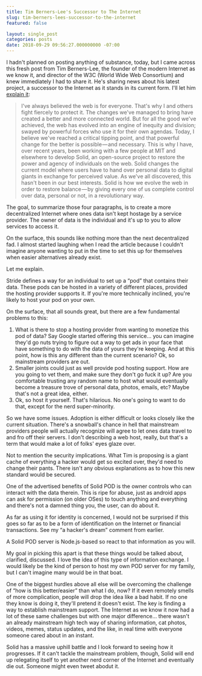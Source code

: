 ```yaml
---
title: Tim Berners-Lee's Successor to The Internet
slug: tim-berners-lees-successor-to-the-internet
featured: false

layout: single_post
categories: posts
date: 2018-09-29 09:56:27.000000000 -07:00
---
```


I hadn't planned on posting anything of substance, today, but I came across this fresh post from Tim Berners-Lee, the founder of the modern Internet as we know it, and director of the W3C (World Wide Web Consortium) and knew immediately I had to share it. He's sharing news about his latest project, a successor to the Internet as it stands in its current form. I'll let him [explain it](https://medium.com/@timberners_lee/one-small-step-for-the-web-87f92217d085):

>  I've always believed the web is for everyone. That's why I and others fight fiercely to protect it. The changes we've managed to bring have created a better and more connected world. But for all the good we've achieved, the web has evolved into an engine of inequity and division; swayed by powerful forces who use it for their own agendas.
> Today, I believe we've reached a critical tipping point, and that powerful change for the better is possible — and necessary.
>  This is why I have, over recent years, been working with a few people at MIT and elsewhere to develop Solid, an open-source project to restore the power and agency of individuals on the web.
> Solid changes the current model where users have to hand over personal data to digital giants in exchange for perceived value. As we've all discovered, this hasn't been in our best interests. Solid is how we evolve the web in order to restore balance — by giving every one of us complete control over data, personal or not, in a revolutionary way.

The goal, to summarize those four paragraphs, is to create a more decentralized Internet where ones data isn't kept hostage by a service provider. The owner of data is the individual and it's up to you to allow services to access it.

On the surface, this sounds like nothing more than the next decentralized fad. I almost started laughing when I read the article because I couldn't imagine anyone wanting to put in the time to set this up for themselves when easier alternatives already exist.

Let me explain.

Stride defines a way for an individual to set up a “pod” that contains their data. These pods can be hosted in a variety of different places, provided the hosting provider supports it. If you're more technically inclined, you're likely to host your pod on your own.

On the surface, that all sounds great, but there are a few fundamental problems to this:

1. What is there to stop a hosting provider from wanting to monetize this pod of data? Say Google started offering this service… you can imagine they'd go nuts trying to figure out a way to get ads in your face that have something to do with the data of yours they're keeping. And at this point, how is this any different than the current scenario? Ok, so mainstream providers are out.
2. Smaller joints could just as well provide pod hosting support. How are you going to vet them, and make sure they don't go fuck it up? Are you comfortable trusting any random name to host what would eventually become a treasure trove of personal data, photos, emails, etc? Maybe that's not a great idea, either.
3. Ok, so host it yourself. That's hilarious. No one's going to want to do that, except for the nerd super-minority.

So we have some issues. Adoption is either difficult or looks closely like the current situation. There's a snowball's chance in hell that mainstream providers people will actually recognize will agree to let ones data travel to and fro off their servers. I don't describing a web host, really, but that's a term that would make a lot of folks' eyes glaze over.

Not to mention the security implications. What Tim is proposing is a giant cache of everything a hacker would get so excited over, they'd need to change their pants. There isn't any obvious explanations as to how this new standard would be secured.

One of the advertised benefits of Solid POD is the owner controls who can interact with the data therein. This is ripe for abuse, just as android apps can ask for permission (on older OSes) to touch anything and everything and there's not a damned thing you, the user, can do about it.

As far as using it for identity is concerned, I would not be surprised if this goes so far as to be a form of identification on the Internet or financial transactions. See my “a hacker's dream” comment from earlier.

A Solid POD server is Node.js-based so react to that information as you will.

My goal in picking this apart is that these things would be talked about, clarified, discussed. I love the idea of this type of information exchange. I would likely be the kind of person to host my own POD server for my family, but I can't imagine many would be in that boat.

One of the biggest hurdles above all else will be overcoming the challenge of “how is this better/easier” than what I do, now? If it even remotely smells of more complication, people will drop the idea like a bad habit. If no one they know is doing it, they'll pretend it doesn't exist. The key is finding a way to establish mainstream support. The Internet as we know it now had a lot of these same challenges but with one major difference… there wasn't an already mainstream high tech way of sharing information, cat photos, videos, memes, status updates, and the like, in real time with everyone someone cared about in an instant.

Solid has a massive uphill battle and I look forward to seeing how it progresses. If it can't tackle the mainstream problem, though, Solid will end up relegating itself to yet another nerd corner of the Internet and eventually die out. Someone might even tweet abodut it.

